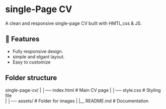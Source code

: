 # single-Page CV

A clean and responsive single-page CV built with HMTL,css & JS.

## 🚀 Features
- Fully responsive design.
- simple and elgant layout.
- Easy to customize 

## Folder structure
single-page-cv/
 |
 │── index.html # Main CV page
 |
 │── style.css # Styling file  
 |
 │── assets/ # Folder for images
 |
 |__ README.md # Documentation





 
